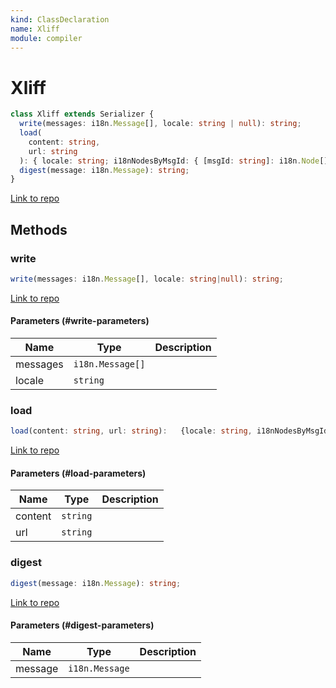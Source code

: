```yaml
---
kind: ClassDeclaration
name: Xliff
module: compiler
---
```


# Xliff

```ts
class Xliff extends Serializer {
  write(messages: i18n.Message[], locale: string | null): string;
  load(
    content: string,
    url: string
  ): { locale: string; i18nNodesByMsgId: { [msgId: string]: i18n.Node[] } };
  digest(message: i18n.Message): string;
}
```

[Link to repo](https://github.com/timdeschryver/angular/blob/master/packages/compiler/src/i18n/serializers/xliff.ts#L36-L121)

## Methods

### write

```ts
write(messages: i18n.Message[], locale: string|null): string;
```

[Link to repo](https://github.com/timdeschryver/angular/blob/master/packages/compiler/src/i18n/serializers/xliff.ts#L37-L93)

#### Parameters (#write-parameters)

| Name     | Type             | Description |
| -------- | ---------------- | ----------- |
| messages | `i18n.Message[]` |             |
| locale   | `string`         |             |

### load

```ts
load(content: string, url: string):   {locale: string, i18nNodesByMsgId: {[msgId: string]: i18n.Node[]}};
```

[Link to repo](https://github.com/timdeschryver/angular/blob/master/packages/compiler/src/i18n/serializers/xliff.ts#L95-L116)

#### Parameters (#load-parameters)

| Name    | Type     | Description |
| ------- | -------- | ----------- |
| content | `string` |             |
| url     | `string` |             |

### digest

```ts
digest(message: i18n.Message): string;
```

[Link to repo](https://github.com/timdeschryver/angular/blob/master/packages/compiler/src/i18n/serializers/xliff.ts#L118-L120)

#### Parameters (#digest-parameters)

| Name    | Type           | Description |
| ------- | -------------- | ----------- |
| message | `i18n.Message` |             |
